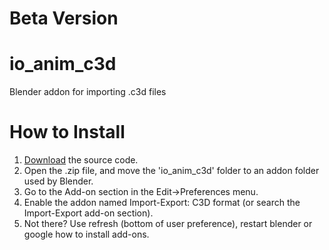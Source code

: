 # Beta Version
# io_anim_c3d
Blender addon for importing .c3d files

# How to Install
1. [Download](https://github.com/MattiasFredriksson/io_anim_c3d/archive/master.zip) the source code.
2. Open the .zip file, and move the 'io_anim_c3d' folder to an addon folder used by Blender.
3. Go to the Add-on section in the Edit->Preferences menu.
4. Enable the addon named Import-Export: C3D format (or search the Import-Export add-on section).
5. Not there? Use refresh (bottom of user preference), restart blender or google how to install add-ons.

